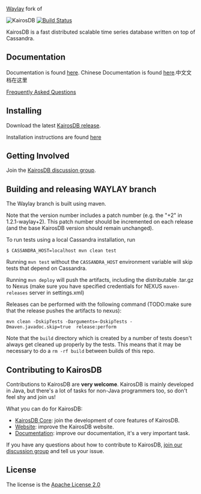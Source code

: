 [Waylay](https://waylay.io) fork of

![KairosDB](webroot/img/logoSmall.png)
[![Build Status](https://travis-ci.org/kairosdb/kairosdb.svg?branch=develop)](https://travis-ci.org/kairosdb/kairosdb)

KairosDB is a fast distributed scalable time series database written on top of Cassandra.

## Documentation

Documentation is found [here](http://kairosdb.github.io/website/).
Chinese Documentation is found [here](http://www.kairosdb.com/).中文文档在这里

[Frequently Asked Questions](https://github.com/kairosdb/kairosdb/wiki/Frequently-Asked-Questions)

## Installing

Download the latest [KairosDB release](https://github.com/kairosdb/kairosdb/releases).

Installation instructions are found [here](http://kairosdb.github.io/docs/build/html/GettingStarted.html)

## Getting Involved

Join the [KairosDB discussion group](https://groups.google.com/forum/#!forum/kairosdb-group).

## Building and releasing WAYLAY branch

The Waylay branch is built using maven.

Note that the version number includes a patch number (e.g. the "+2" in 1.2.1-waylay+2). This patch number
should be incremented on each release (and the base KairosDB version should remain unchanged).

To run tests using a local Cassandra installation, run

    $ CASSANDRA_HOST=localhost mvn clean test
    
Running `mvn test` without the `CASSANDRA_HOST` environment variable will skip tests that depend on Cassandra.

Running `mvn deploy` will push the artifacts, including the distributable .tar.gz to Nexus 
(make sure you have specified credentials for NEXUS `maven-releases` server in settings.xml)


Releases can be performed with the following command (TODO:make sure that the release pushes the artifacts to nexus):

    mvn clean -DskipTests -Darguments=-DskipTests -Dmaven.javadoc.skip=true  release:perform

Note that the `build` directory which is created by a number of tests doesn't always get cleaned up properly by
the tests. This means that it may be necessary to do a `rm -rf build` between builds of this repo.

## Contributing to KairosDB

Contributions to KairosDB are **very welcome**. KairosDB is mainly developed in Java, but there's a lot of tasks for non-Java programmers too, so don't feel shy and join us!

What you can do for KairosDB:

- [KairosDB Core](https://github.com/kairosdb/kairosdb): join the development of core features of KairosDB.
- [Website](https://github.com/kairosdb/kairosdb.github.io): improve the KairosDB website.
- [Documentation](https://github.com/kairosdb/kairosdb/wiki/Contribute:-Documentation): improve our documentation, it's a very important task.

If you have any questions about how to contribute to KairosDB, [join our discussion group](https://groups.google.com/forum/#!forum/kairosdb-group) and tell us your issue.

## License
The license is the [Apache License 2.0](http://www.apache.org/licenses/LICENSE-2.0)
